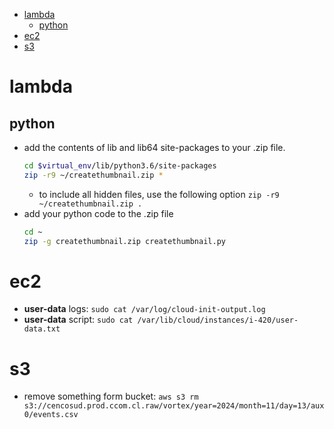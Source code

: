 - [lambda](#lambda)
  - [python](#python)
- [ec2](#ec2)
- [s3](#s3)

# lambda

## python

- add the contents of lib and lib64 site-packages to your .zip file.
  ```bash
  cd $virtual_env/lib/python3.6/site-packages
  zip -r9 ~/createthumbnail.zip *
  ```
  - to include all hidden files, use the following option `zip -r9 ~/createthumbnail.zip .`
- add your python code to the .zip file
  ```bash
  cd ~
  zip -g createthumbnail.zip createthumbnail.py
  ```

# ec2

- **user-data** logs: `sudo cat /var/log/cloud-init-output.log`
- **user-data** script: `sudo cat /var/lib/cloud/instances/i-420/user-data.txt`

# s3

- remove something form bucket: `aws s3 rm s3://cencosud.prod.ccom.cl.raw/vortex/year=2024/month=11/day=13/aux0/events.csv`

